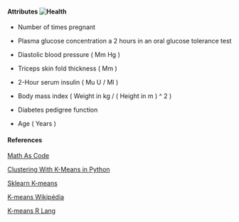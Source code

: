 
#### Attributes ![Health](https://i.imgur.com/XTfWhkT.png)

-   Number of times pregnant

-   Plasma glucose concentration a 2 hours in an oral glucose tolerance test

-   Diastolic blood pressure ( Mm Hg )

-   Triceps skin fold thickness ( Mm )

-   2-Hour serum insulin ( Mu U / Ml )

-   Body mass index ( Weight in kg / ( Height in m ) ^ 2 )

-   Diabetes pedigree function
    
-   Age ( Years )

#### References

[Math As Code](https://github.com/Jam3/math-as-code)

[Clustering With K-Means in Python](https://datasciencelab.wordpress.com/2013/12/12/clustering-with-k-means-in-python/)

[Sklearn K-means](http://scikit-learn.org/stable/modules/clustering.html#k-means)

[K-means Wikipédia](https://pt.wikipedia.org/wiki/K-means)

[K-means R Lang](https://stat.ethz.ch/R-manual/R-devel/library/stats/html/kmeans.html)